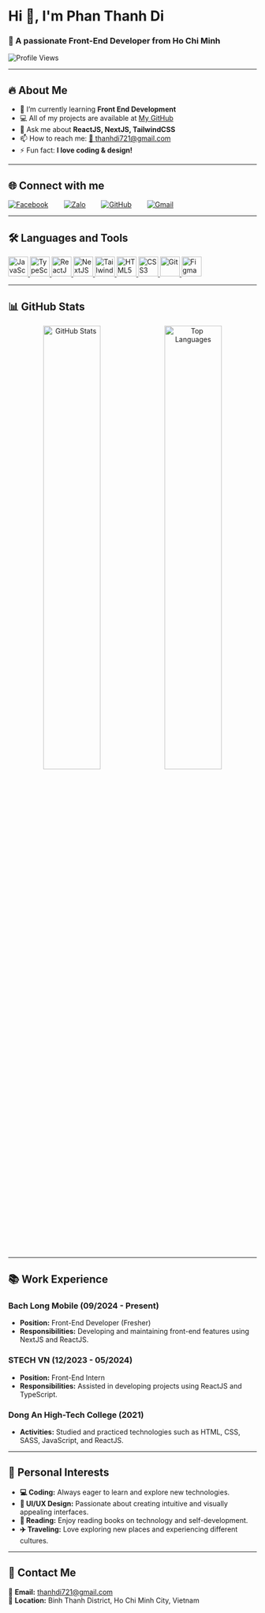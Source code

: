# Hi 👋, I'm Phan Thanh Di  

### 🚀 A passionate **Front-End Developer** from Ho Chi Minh  

![Profile Views](https://komarev.com/ghpvc/?username=thanhdi721&color=blue)

---

## 🔥 About Me  
- 🌱 I’m currently learning **Front End Development**  
- 💻 All of my projects are available at [My GitHub](https://github.com/thanhdi721)  
- 💬 Ask me about **ReactJS, NextJS, TailwindCSS**  
- 📫 How to reach me: [📩 thanhdi721@gmail.com](mailto:thanhdi721@gmail.com)  
- ⚡ Fun fact: **I love coding & design!**  

---

## 🌐 Connect with me  
[![Facebook](https://img.shields.io/badge/-Facebook-blue?style=flat&logo=Facebook&logoColor=white)](https://www.facebook.com/phan.thanh.di.919417) &nbsp;&nbsp;&nbsp;&nbsp;&nbsp;&nbsp; [![Zalo](https://img.shields.io/badge/-Zalo-blue?style=flat&logo=zalo&logoColor=white)](https://zalo.me/0342080903) &nbsp;&nbsp;&nbsp;&nbsp;&nbsp;&nbsp; [![GitHub](https://img.shields.io/badge/-GitHub-black?style=flat&logo=github&logoColor=white)](https://github.com/thanhdi721) &nbsp;&nbsp;&nbsp;&nbsp;&nbsp;&nbsp; [![Gmail](https://img.shields.io/badge/-Gmail-red?style=flat&logo=Gmail&logoColor=white)](mailto:thanhdi721@gmail.com)

---

## 🛠 Languages and Tools  

<p align="left">
  <a href="https://developer.mozilla.org/en-US/docs/Web/JavaScript">
    <img src="https://cdn.jsdelivr.net/gh/devicons/devicon/icons/javascript/javascript-original.svg" alt="JavaScript" width="40" height="40"/>
  </a>
  <a href="https://www.typescriptlang.org/">
    <img src="https://cdn.jsdelivr.net/gh/devicons/devicon/icons/typescript/typescript-original.svg" alt="TypeScript" width="40" height="40"/>
  </a>
  <a href="https://reactjs.org/">
    <img src="https://cdn.jsdelivr.net/gh/devicons/devicon/icons/react/react-original.svg" alt="ReactJS" width="40" height="40"/>
  </a>
  <a href="https://nextjs.org/">
    <img src="https://cdn.jsdelivr.net/gh/devicons/devicon/icons/nextjs/nextjs-original.svg" alt="NextJS" width="40" height="40"/>
  </a>
  <a href="https://tailwindcss.com/">
    <img src="https://cdn.jsdelivr.net/gh/devicons/devicon/icons/tailwindcss/tailwindcss-original.svg" alt="TailwindCSS" width="40" height="40"/>
  </a>
  <a href="https://developer.mozilla.org/en-US/docs/Web/HTML">
    <img src="https://cdn.jsdelivr.net/gh/devicons/devicon/icons/html5/html5-original.svg" alt="HTML5" width="40" height="40"/>
  </a>
  <a href="https://developer.mozilla.org/en-US/docs/Web/CSS">
    <img src="https://cdn.jsdelivr.net/gh/devicons/devicon/icons/css3/css3-original.svg" alt="CSS3" width="40" height="40"/>
  </a>
  <a href="https://git-scm.com/">
    <img src="https://cdn.jsdelivr.net/gh/devicons/devicon/icons/git/git-original.svg" alt="Git" width="40" height="40"/>
  </a>
  <a href="https://www.figma.com/">
    <img src="https://cdn.jsdelivr.net/gh/devicons/devicon/icons/figma/figma-original.svg" alt="Figma" width="40" height="40"/>
  </a>
</p>


---

## 📊 GitHub Stats  

<p align="center">
  <img src="https://github-readme-stats.vercel.app/api?username=thanhdi721&show_icons=true&theme=radical" alt="GitHub Stats" width="48%">
  <img src="https://github-readme-stats.vercel.app/api/top-langs/?username=thanhdi721&layout=compact&theme=radical" alt="Top Languages" width="48%">
</p>

---

## 📚 Work Experience  

### **Bach Long Mobile (09/2024 - Present)**  
- **Position:** Front-End Developer (Fresher)  
- **Responsibilities:** Developing and maintaining front-end features using NextJS and ReactJS.  

### **STECH VN (12/2023 - 05/2024)**  
- **Position:** Front-End Intern  
- **Responsibilities:** Assisted in developing projects using ReactJS and TypeScript.  

### **Dong An High-Tech College (2021)**  
- **Activities:** Studied and practiced technologies such as HTML, CSS, SASS, JavaScript, and ReactJS.  

---

## 🎯 Personal Interests  
- **💻 Coding:** Always eager to learn and explore new technologies.  
- **🎨 UI/UX Design:** Passionate about creating intuitive and visually appealing interfaces.  
- **📖 Reading:** Enjoy reading books on technology and self-development.  
- **✈️ Traveling:** Love exploring new places and experiencing different cultures.  

---

## 📩 Contact Me  
📧 **Email:** [thanhdi721@gmail.com](mailto:thanhdi721@gmail.com)  
📍 **Location:** Binh Thanh District, Ho Chi Minh City, Vietnam  